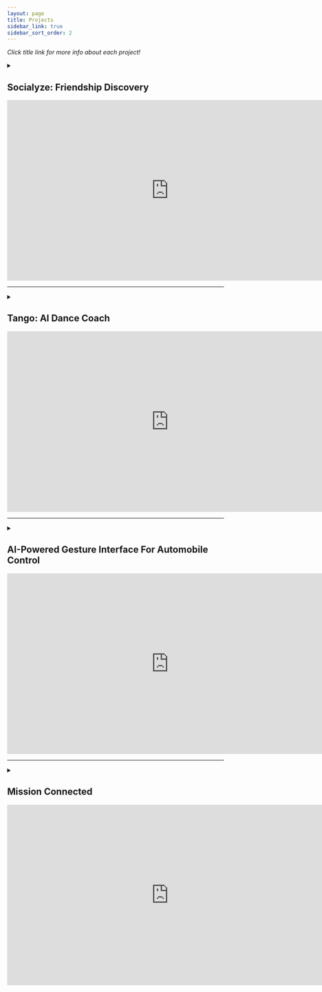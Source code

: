 ```yaml
---
layout: page
title: Projects
sidebar_link: true
sidebar_sort_order: 2
---
```


_Click title link for more info about each project!_

<details>
  <summary><h2 class="project-title">Socialyze: Friendship Discovery</h2></summary>

  <p>Socialyze is a web-based social media platform for MIT students to connect with each other, while providing a forum for students to discover events and other group activities on campus.</p>

  <ul>
    <li>Curated seamless user experience using functional <b>CSS animations</b> and the Chakra UI component library (<b>React.js</b>).</li>
    <li>Designed robust backend in <b>Node.js</b> <b>(MongoDB and Next.js)</b>, using <b>GraphQL</b> APIs for relevant database access. Hosted unsupervised ML-based recommendation system on this backend to find ideal matches for our users based on previous activity.</li>
    <li>Built real-time messaging system from scratch with individual and group message capabilities <b>(Express.js, Socket.io)</b>.</li>
  </ul>

</details>

<iframe width="750" height="420" src="https://www.youtube.com/embed/VRR51J8598w" title="Socialyze: Discover Your Interests" frameborder="0" allow="accelerometer; autoplay; clipboard-write; encrypted-media; gyroscope; picture-in-picture" allowfullscreen></iframe>

---

<details>
  <summary><h2 class="project-title">Tango: AI Dance Coach</h2></summary>

  <p>Tango is a computer-vision powered dance coaching software that provides users with live feedback and summary metrics for any dance that they would like to learn. Users are able to upload a video of our choosing, which they can then follow along and learn with our live annotations! </p>

  <ul>
    <li>Implemented <b>MediaPipe</b>'s Pose Estimation algorithm to track users' limbs using their laptop webcam. </li>
    <li>Processed uploaded video using MediaPipe and drew live annotations on these videos using <b>OpenCV</b>, tracking the positions of each of the performers' limbs and superimposing them onto our user's body.</li>
    <li>Used dynamic time warping over a sliding window to find the similarity between limb angles over time, estimating accuracy scores <b>(Python, FastAPI)</b></li>
    <li>Developed UI to guide users through the process of uploading, dancing, and learning their results <b>(React.js, Chakra UI)</b></li>
  </ul>

</details>

<iframe width="750" height="420" src="https://www.youtube.com/embed/8-6WGpPql-4" title="Tango Demo" frameborder="0" allow="accelerometer; autoplay; clipboard-write; encrypted-media; gyroscope; picture-in-picture" allowfullscreen></iframe>

---

<details>
  <summary><h2 class="project-title">AI-Powered Gesture Interface For Automobile Control</h2></summary>

  <p>Noticing the rapid innovations being worked on in the field of human-computer interfaces for personal vehicles, as well as the need for an accessible and solution, our team of 5 developed an interconnected embedded system to prototype a car interface controlled primarily through the use of computer vision and hand gestures.</p>

  <ul>
    <li>Utilized the ESP32 microcontroller’s HC-06 Bluetooth and WiFi capabilities (coded using <b>C++</b> and the <b>Arduino</b> framework)</li>
    <li>Developed a backend computer vision algorithm to detect hand gestures from still Arducam images (developed with <b>OpenCV</b> in <b>Python</b>)</li>
    <li>Integrated several pieces of crucial hardware such as the Arducam and DFPlayer MP3 system to provide a fully integrated user experience that interfaces with the user's mobile device.</li>
    <li>Demonstrated prototype for a gesture-based control system for a car's navigation, media control, temperature, and communication capabilities.</li>
  </ul>

</details>

<iframe width="750" height="420" src="https://www.youtube.com/embed/265pv4jGRmo" title="AI-Powered Gesture Interface For Automobiles" frameborder="0" allow="accelerometer; autoplay; clipboard-write; encrypted-media; gyroscope; picture-in-picture" allowfullscreen></iframe>

---

<details>
  <summary><h2 class="project-title">Mission Connected</h2></summary>

  <p>Mission Connected is a cross-platform close forum for high school club officers to communicate with their members. After experiencing struggles with club communication as both an active club member and officer, I developed a mobile app for both <a href="https://github.com/anirudhv27/missionconnectedios">iOS</a> and <a href="https://github.com/anirudhv27/missionconnectedandroid">Android</a> to centralize communication and streamline club discovery and approval. </p>

  <ul>
    <li>Storyboarded and implemented club selection, dashboard, and event publishing tabs</li>
    <li>Developed admin tool for school administrators to approve new club proposals and provide feedback.</li>
    <li>Implemented <b>Google OAuth</b> to make application secure and authenticated</li>
    <li>Integrated several open-source projects into the application to provide the best functionality to the app's users.</li>
  </ul>

  <p>I used <b>Firebase</b> for my app's backend.</p>

</details>

<iframe width="750" height="420" src="https://www.youtube.com/embed/RuD-W7nY72k" title="Mission Connected Demo" frameborder="0" allow="accelerometer; autoplay; clipboard-write; encrypted-media; gyroscope; picture-in-picture" allowfullscreen></iframe>
